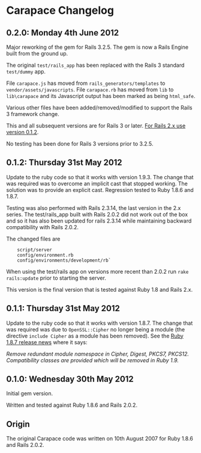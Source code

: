 # Carapace Changelog

## 0.2.0: Monday 4th June 2012

Major reworking of the gem for Rails 3.2.5. The gem is now a Rails Engine built
from the ground up.

The original `test/rails_app` has been replaced with the Rails 3 standard `test/dummy` app.

File `carapace.js` has moved from `rails_generators/templates` to `vendor/assets/javascripts`.
File `carapace.rb` has moved from `lib` to `lib\carapace` and its Javascript output has been marked as being `html_safe`.

Various other files have been added/removed/modified to support the Rails 3 framework change.

This and all subsequent versions are for Rails 3 or later. [For Rails 2.x use version 0.1.2](https://rubygems.org/gems/carapace/versions/0.1.2).

No testing has been done for Rails 3 versions prior to 3.2.5.

## 0.1.2: Thursday 31st May 2012

Update to the ruby code so that it works with version 1.9.3.
The change that was required was to overcome an implicit cast that stopped working. The 
solution was to provide an explicit cast. Regression tested to Ruby 1.8.6 and 1.8.7.

Testing was also performed with Rails 2.3.14, the last version in the 2.x series. The 
test/rails_app built with Rails 2.0.2 did not work out of the box and so it has also
been updated for rails 2.3.14 while maintaining backward compatibility with Rails 2.0.2.

The changed files are 

        script/server
        config/environment.rb
        config/environments/development/rb`

When using the test/rails app on versions more recent than 2.0.2 run `rake rails:update`
prior to starting the server.

This version is the final version that is tested against Ruby 1.8 and Rails 2.x.

## 0.1.1: Thursday 31st May 2012

Update to the ruby code so that it works with version 1.8.7.
The change that was required was due to `OpenSSL::Cipher` no longer being a module
(the directive `include Cipher` as a module has been removed).
See the [Ruby 1.8.7 release news](http://svn.ruby-lang.org/repos/ruby/tags/v1_8_7/NEWS) where it says:

   _Remove redundant module namespace in Cipher, Digest, PKCS7, PKCS12.
    Compatibility classes are provided which will be removed in Ruby 1.9._

## 0.1.0: Wednesday 30th May 2012

Initial gem version.

Written and tested against Ruby 1.8.6 and Rails 2.0.2.

## Origin

The original Carapace code was written on 10th August 2007 for Ruby 1.8.6 and Rails 2.0.2.
